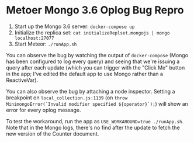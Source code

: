 # Metoer Mongo 3.6 Oplog Bug Repro

1) Start up the Mongo 3.6 server: `docker-compose up`
2) Initialize the replica set: `cat initializeReplset.mongojs | mongo localhost:27077`
3) Start Meteor: `./runApp.sh`

You can observe the bug by watching the output of `docker-compose` (Mongo has
been configured to log every query) and seeing that we're issuing a query after
each update (which you can trigger with the "Click Me" button in the app; I've
edited the default app to use Mongo rather than a ReactiveVar).

You can also observe the bug by attaching a node inspector. Setting a breakpoint
on `local_collection.js:1139` (on ``throw MinimongoError(`Invalid modifier specified ${operator}`);``)
will show an error for every oplog message.

To test the workaround, run the app as `USE_WORKAROUND=true ./runApp.sh`. Note
that in the Mongo logs, there's no find after the update to fetch the new
version of the Counter document.
